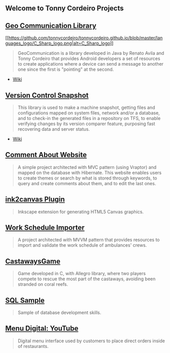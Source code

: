 ## Welcome to Tonny Cordeiro Projects

## [Geo Communication Library](https://github.com/tonnycordeiro/GeoCommunicationLibrary)
[[https://github.com/tonnycordeiro/tonnycordeiro.github.io/blob/master/languages_logo/C_Sharp_logo.png|alt=C_Sharp_logo]]
>GeoCommunication is a library developed in Java by Renato Avila and Tonny Cordeiro that provides Android developers a set of resources to create applications where a device can send a message to another one since the first is "pointing" at the second.
- [Wiki](https://github.com/tonnycordeiro/GeoCommunicationLibrary/wiki)

## [Version Control Snapshot](https://github.com/tonnycordeiro/VersionControlSnapshot)
>This library is used to make a machine snapshot, getting files and configurations mapped on system files, network and/or a database, and to check-in the generated files in a repository on TFS, to enable verifying changes by its version comparer feature, purposing fast recovering data and server status.
- [Wiki](https://github.com/tonnycordeiro/VersionControlSnapshot/wiki)

## [Comment About Website](https://github.com/tonnycordeiro/CommentAboutWebsite)
> A simple project architected with MVC pattern (using Vraptor) and mapped on the database with Hibernate. This website enables users to create themes or search by what is stored through keywords, to query and create comments about them, and to edit the last ones.

## [ink2canvas Plugin](https://github.com/tonnycordeiro/ink2canvas)
> Inkscape extension for generating HTML5 Canvas graphics.

## [Work Schedule Importer](https://github.com/tonnycordeiro/WorkScheduleImporter)
> A project architected with MVVM pattern that provides resources to import and validate the work schedule of ambulances' crews.

## [CastawaysGame](https://github.com/tonnycordeiro/CastawaysGame)
> Game developed in C, with Allegro library, where two players compete to rescue the most part of the castaways, avoiding been stranded on coral reefs.

## [SQL Sample](https://github.com/tonnycordeiro/SQL_Sample)
> Sample of database development skills.

## [Menu Digital: YouTube](https://www.youtube.com/watch?v=pLLDiW5eZvs)
> Digital menu interface used by customers to place direct orders inside of restaurants.


